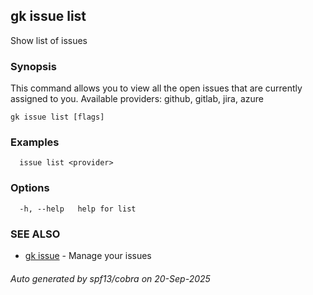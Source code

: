 ## gk issue list

Show list of issues

### Synopsis


  This command allows you to view all the open issues that are currently assigned to you. Available providers: github, gitlab, jira, azure


```
gk issue list [flags]
```

### Examples

```
  issue list <provider>
```

### Options

```
  -h, --help   help for list
```

### SEE ALSO

* [gk issue](gk_issue.md)	 - Manage your issues

###### Auto generated by spf13/cobra on 20-Sep-2025
